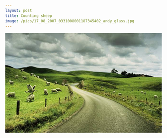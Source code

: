 ```yaml
---
layout: post
title: Counting sheep
image: /pics/17_08_2007_0331008001187345402_andy_glass.jpg
---
```


[![Counting sheep](/pics/17_08_2007_0331008001187345402_andy_glass.jpg)](http://2photo.ru/uploads/posts/4268/20070817/andy_glass/17_08_2007_0331008001187345402_andy_glass.jpg)
